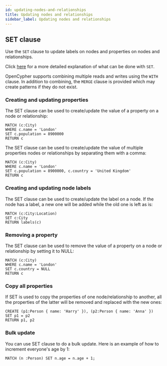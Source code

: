```yaml
---
id: updating-nodes-and-relationships
title: Updating nodes and relationships
sidebar_label: Updating nodes and relationships
---
```


## SET clause

Use the `SET` clause to update labels on nodes and properties on nodes and
relationships.

Click [here](./clauses/set.md) for a more detailed explanation of what can be
done with `SET`.

OpenCypher supports combining multiple reads and writes using the `WITH` clause.
In addition to combining, the `MERGE` clause is provided which may create
patterns if they do not exist.

### Creating and updating properties

The SET clause can be used to create/update the value of a property on a node or
relationship:

```cypher
MATCH (c:City)
WHERE c.name = 'London'
SET c.population = 8900000
RETURN c
```

The SET clause can be used to create/update the value of multiple properties
nodes or relationships by separating them with a comma:

```cypher
MATCH (c:City)
WHERE c.name = 'London'
SET c.population = 8900000, c.country = 'United Kingdom'
RETURN c
```

### Creating and updating node labels

The SET clause can be used to create/update the label on a node. If the node has
a label, a new one will be added while the old one is left as is:

```cypher
MATCH (c:City:Location)
SET c:City
RETURN labels(c)
```

### Removing a property

The SET clause can be used to remove the value of a property on a node or
relationship by setting it to NULL:

```cypher
MATCH (c:City)
WHERE c.name = 'London'
SET c.country = NULL
RETURN c
```

### Copy all properties

If SET is used to copy the properties of one node/relationship to another, all
the properties of the latter will be removed and replaced with the new ones:

```cypher
CREATE (p1:Person { name: 'Harry' }), (p2:Person { name: 'Anna' })
SET p1 = p2
RETURN p1, p2
```

### Bulk update

You can use SET clause to do a bulk update. Here is an example of how to
increment everyone's age by 1:

```cypher
MATCH (n :Person) SET n.age = n.age + 1;
```